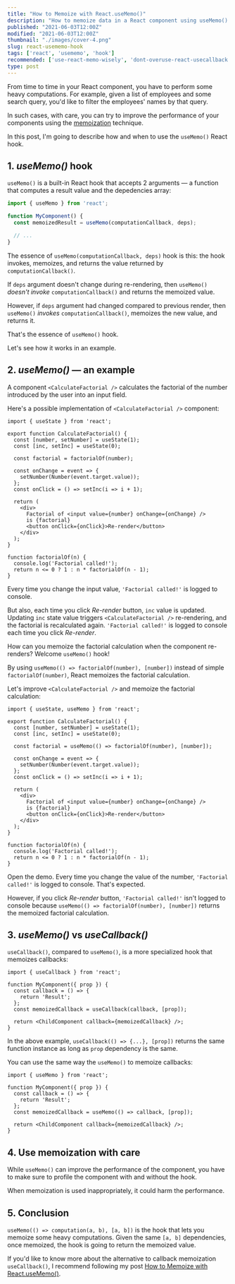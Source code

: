 ```yaml
---
title: "How to Memoize with React.useMemo()"
description: "How to memoize data in a React component using useMemo() hook."  
published: "2021-06-03T12:00Z"
modified: "2021-06-03T12:00Z"
thumbnail: "./images/cover-4.png"
slug: react-usememo-hook
tags: ['react', 'usememo', 'hook']
recommended: ['use-react-memo-wisely', 'dont-overuse-react-usecallback']
type: post
---
```


From time to time in your React component, you have to perform some heavy computations. For example, given a list of employees and some search query, you'd like to filter the employees' names by that query.  

In such cases, with care, you can try to improve the performance of your components using the [memoization](https://en.wikipedia.org/wiki/Memoization) technique.  

In this post, I'm going to describe how and when to use the `useMemo()` React hook.  

## 1. *useMemo()* hook

`useMemo()` is a built-in React hook that accepts 2 arguments &mdash; a function that computes a result value and the depedencies array:  

```javascript
import { useMemo } from 'react';

function MyComponent() {
  const memoizedResult = useMemo(computationCallback, deps);

  // ...
}
```

The essence of `useMemo(computationCallback, deps)` hook is this: the hook invokes, memoizes, and returns the value returned by `computationCallback()`.  

If `deps` argument doesn't change during re-rendering, then `useMemo()` *doesn't invoke* `computationCallback()` and returns the memoized value. 

However, if `deps` argument had changed compared to previous render, then `useMemo()` *invokes* `computationCallback()`, memoizes the new value, and returns it.  

That's the essence of `useMemo()` hook.  

Let's see how it works in an example.  

## 2. *useMemo()* &mdash; an example

A component `<CalculateFactorial />` calculates the factorial of the number introduced by the user into an input field.

Here's a possible implementation of `<CalculateFactorial />` component:

```jsx{7,28}
import { useState } from 'react';

export function CalculateFactorial() {
  const [number, setNumber] = useState(1);
  const [inc, setInc] = useState(0);

  const factorial = factorialOf(number);

  const onChange = event => {
    setNumber(Number(event.target.value));
  };
  const onClick = () => setInc(i => i + 1);
  
  return (
    <div>
      Factorial of <input value={number} onChange={onChange} /> 
      is {factorial}
      <button onClick={onClick}>Re-render</button>
    </div>
  );
}

function factorialOf(n) {
  console.log('Factorial called!');
  return n <= 0 ? 1 : n * factorialOf(n - 1);
}
```

Every time you change the input value, `'Factorial called!'` is logged to console.  

But also, each time you click *Re-render* button, `inc` value is updated. Updating `inc` state value triggers `<CalculateFactorial />` re-rendering, and the factorial is recalculated again. `'Factorial called!'` is logged to console each time you click *Re-render*.  

How can you memoize the factorial calculation when the component re-renders? Welcome `useMemo()` hook!  

By using `useMemo(() => factorialOf(number), [number])` instead of simple `factorialOf(number)`, React memoizes the factorial calculation.  

Let's improve `<CalculateFactorial />` and memoize the factorial calculation:

```jsx{7,28}
import { useState, useMemo } from 'react';

export function CalculateFactorial() {
  const [number, setNumber] = useState(1);
  const [inc, setInc] = useState(0);

  const factorial = useMemo(() => factorialOf(number), [number]);

  const onChange = event => {
    setNumber(Number(event.target.value));
  };
  const onClick = () => setInc(i => i + 1);
  
  return (
    <div>
      Factorial of <input value={number} onChange={onChange} /> 
      is {factorial}
      <button onClick={onClick}>Re-render</button>
    </div>
  );
}

function factorialOf(n) {
  console.log('Factorial called!');
  return n <= 0 ? 1 : n * factorialOf(n - 1);
}
```

Open the demo. Every time you change the value of the number, `'Factorial called!'` is logged to console. That's expected.  

However, if you click *Re-render* button, `'Factorial called!'` isn't logged to console because `useMemo(() => factorialOf(number), [number])` returns the memoized factorial calculation.  

## 3. *useMemo()* vs *useCallback()*

`useCallback()`, compared to `useMemo()`, is a more specialized hook that memoizes callbacks:  

```jsx{7}
import { useCallback } from 'react';

function MyComponent({ prop }) {
  const callback = () => {
    return 'Result';
  };
  const memoizedCallback = useCallback(callback, [prop]);
  
  return <ChildComponent callback={memoizedCallback} />;
}
```

In the above example, `useCallback(() => {...}, [prop])` returns the same function instance as long as `prop` dependency is the same. 

You can use the same way the `useMemo()` to memoize callbacks:

```jsx{7}
import { useMemo } from 'react';

function MyComponent({ prop }) {
  const callback = () => {
    return 'Result';
  };
  const memoizedCallback = useMemo(() => callback, [prop]);
  
  return <ChildComponent callback={memoizedCallback} />;
}
```

## 4. Use memoization with care

While `useMemo()` can improve the performance of the component, you have to make sure to profile the component with and without the hook.  

When memoization is used inappropriately, it could harm the performance.  

## 5. Conclusion

`useMemo(() => computation(a, b), [a, b])` is the hook that lets you memoize some heavy computations. Given the same `[a, b]` dependencies, once memoized, the hook is 
going to return the memoized value.  

If you'd like to know more about the alternative to callback memoization `useCallback()`, I recommend following my post [How to Memoize with React.useMemo()](/react-usememo-hook/).  
